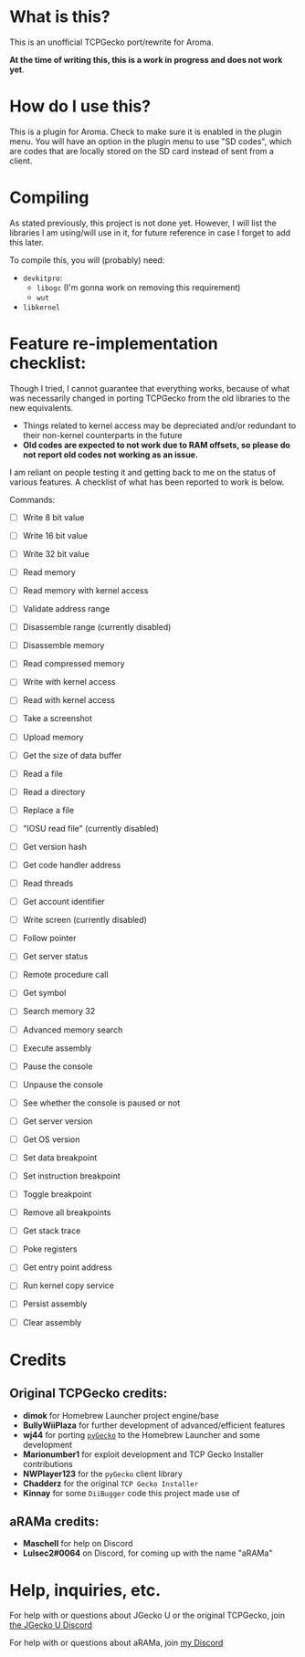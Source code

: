 # What is this?
This is an unofficial TCPGecko port/rewrite for Aroma. 

**At the time of writing this, this is a work in progress and does not work yet**. 

# How do I use this?
This is a plugin for Aroma. Check to make sure it is enabled in the plugin menu. You will have an option in the plugin menu to use "SD codes", which are codes that are locally stored on the SD card instead of sent from a client.

# Compiling

As stated previously, this project is not done yet. However, I will list the libraries I am using/will use in it, for future reference in case I forget to add this later.

To compile this, you will (probably) need:
* `devkitpro`:
  * `libogc` (I'm gonna work on removing this requirement)
  * `wut`
* `libkernel`

# Feature re-implementation checklist:
Though I tried, I cannot guarantee that everything works, because of what was necessarily changed in porting TCPGecko from the old libraries to the new equivalents. 

* Things related to kernel access may be depreciated and/or redundant to their non-kernel counterparts in the future
* **Old codes are expected to not work due to RAM offsets, so please do not report old codes not working as an issue.**

I am reliant on people testing it and getting back to me on the status of various features. A checklist of what has been reported to work is below. 

Commands:
- [ ] Write 8 bit value
- [ ] Write 16 bit value
- [ ] Write 32 bit value
- [ ] Read memory
- [ ] Read memory with kernel access
- [ ] Validate address range
- [ ] Disassemble range (currently disabled)
- [ ] Disassemble memory
- [ ] Read compressed memory
- [ ] Write with kernel access
- [ ] Read with kernel access 
- [ ] Take a screenshot
- [ ] Upload memory
- [ ] Get the size of data buffer
- [ ] Read a file
- [ ] Read a directory
- [ ] Replace a file
- [ ] "IOSU read file" (currently disabled)
- [ ] Get version hash
- [ ] Get code handler address
- [ ] Read threads
- [ ] Get account identifier
- [ ] Write screen (currently disabled)
- [ ] Follow pointer
- [ ] Get server status
- [ ] Remote procedure call
- [ ] Get symbol
- [ ] Search memory 32
- [ ] Advanced memory search
- [ ] Execute assembly
- [ ] Pause the console
- [ ] Unpause the console
- [ ] See whether the console is paused or not
- [ ] Get server version
- [ ] Get OS version 
- [ ] Set data breakpoint
- [ ] Set instruction breakpoint
- [ ] Toggle breakpoint
- [ ] Remove all breakpoints
- [ ] Get stack trace
- [ ] Poke registers
- [ ] Get entry point address
- [ ] Run kernel copy service
- [ ] Persist assembly
- [ ] Clear assembly


# Credits
## Original TCPGecko credits:
* **dimok** for Homebrew Launcher project engine/base
* **BullyWiiPlaza** for further development of advanced/efficient features
* **wj44** for porting [`pyGecko`](https://github.com/wiiudev/pyGecko) to the Homebrew Launcher and some development
* **Marionumber1** for exploit development and TCP Gecko Installer contributions
* **NWPlayer123** for the `pyGecko` client library
* **Chadderz** for the original `TCP Gecko Installer`
* **Kinnay** for some `DiiBugger` code this project made use of

## aRAMa credits:
* **Maschell** for help on Discord
* **Lulsec2#0064** on Discord, for coming up with the name "aRAMa"

# Help, inquiries, etc.
For help with or questions about JGecko U or the original TCPGecko, join [the JGecko U Discord](https://discord.com/invite/rSRM3RWDq4)

For help with or questions about aRAMa, join [my Discord](https://discord.com/invite/VPHr56hnbQ)